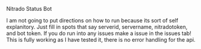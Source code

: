Nitrado Status Bot


I am not going to put directions on how to run because its sort of self explanitory. Just fill in spots that say serverid, servername, nitradotoken, and bot token. If you do run into any issues make a issue in the issues tab! This is fully working as I have tested it, there is no error handling for the api.
